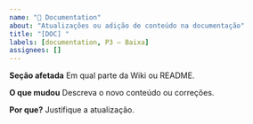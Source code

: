 ```yaml
---
name: "📖 Documentation"
about: "Atualizações ou adição de conteúdo na documentação"
title: "[DOC] "
labels: [documentation, P3 – Baixa]
assignees: []
---
```

**Seção afetada**
Em qual parte da Wiki ou README.

**O que mudou**
Descreva o novo conteúdo ou correções.

**Por que?**
Justifique a atualização.
